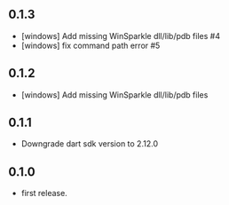 ## 0.1.3

* [windows] Add missing WinSparkle dll/lib/pdb files #4
* [windows] fix command path error #5

## 0.1.2

* [windows] Add missing WinSparkle dll/lib/pdb files

## 0.1.1

* Downgrade dart sdk version to 2.12.0

## 0.1.0

* first release.
